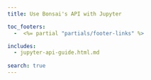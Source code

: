 ```yaml
---
title: Use Bonsai's API with Jupyter

toc_footers:
  -  <%= partial "partials/footer-links" %>

includes:
  - jupyter-api-guide.html.md
  
search: true
---
```

